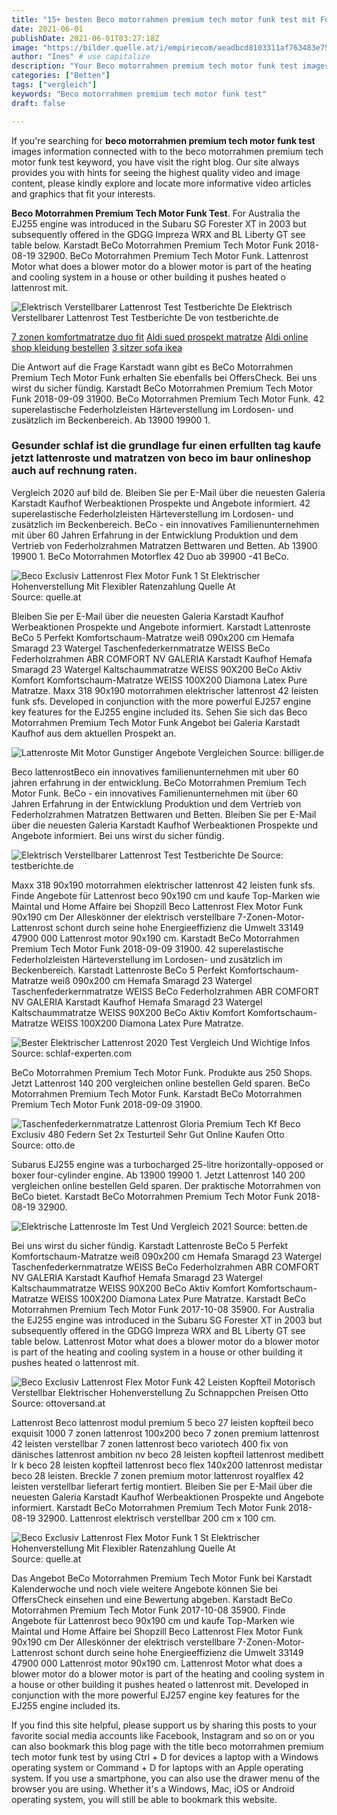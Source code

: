 ```yaml
---
title: "15+ besten Beco motorrahmen premium tech motor funk test mit Fotos"
date: 2021-06-01
publishDate: 2021-06-01T03:27:18Z
image: "https://bilder.quelle.at/i/empiriecom/aeadbcd8103311af763483e753f56eb7?$format_dv_mob_075$"
author: "Ines" # use capitalize
description: "Your Beco motorrahmen premium tech motor funk test images are available in this site. Beco motorrahmen premium tech motor funk test are a topic that is being searched for and liked by netizens now. You can Download the Beco motorrahmen premium tech motor funk test files here. Find and Download all free photos."
categories: ["Betten"]
tags: ["vergleich"]
keywords: "Beco motorrahmen premium tech motor funk test"
draft: false

---
```


If you're searching for **beco motorrahmen premium tech motor funk test** images information connected with to the beco motorrahmen premium tech motor funk test keyword, you have visit the right  blog. Our site always  provides you with  hints  for seeing  the highest  quality video and image  content, please kindly explore and locate more informative video articles and graphics that fit your interests.

**Beco Motorrahmen Premium Tech Motor Funk Test**. For Australia the EJ255 engine was introduced in the Subaru SG Forester XT in 2003 but subsequently offered in the GDGG Impreza WRX and BL Liberty GT see table below. Karstadt BeCo Motorrahmen Premium Tech Motor Funk 2018-08-19 32900. BeCo Motorrahmen Premium Tech Motor Funk. Lattenrost Motor what does a blower motor do a blower motor is part of the heating and cooling system in a house or other building it pushes heated o lattenrost mit.

![Elektrisch Verstellbarer Lattenrost Test Testberichte De](https://www.testberichte.de/imgs/p_imgs_200/1515844.jpg "Elektrisch Verstellbarer Lattenrost Test Testberichte De")
Elektrisch Verstellbarer Lattenrost Test Testberichte De von testberichte.de

[7 zonen komfortmatratze duo fit](/7-zonen-komfortmatratze-duo-fit/)
[Aldi sued prospekt matratze](/aldi-sued-prospekt-matratze/)
[Aldi online shop kleidung bestellen](/aldi-online-shop-kleidung-bestellen/)
[3 sitzer sofa ikea](/3-sitzer-sofa-ikea/)

Die Antwort auf die Frage Karstadt wann gibt es BeCo Motorrahmen Premium Tech Motor Funk erhalten Sie ebenfalls bei OffersCheck. Bei uns wirst du sicher fündig. Karstadt BeCo Motorrahmen Premium Tech Motor Funk 2018-09-09 31900. BeCo Motorrahmen Premium Tech Motor Funk. 42 superelastische Federholzleisten Härteverstellung im Lordosen- und zusätzlich im Beckenbereich. Ab 13900 19900 1.

### Gesunder schlaf ist die grundlage fur einen erfullten tag kaufe jetzt lattenroste und matratzen von beco im baur onlineshop auch auf rechnung raten.

Vergleich 2020 auf bild de. Bleiben Sie per E-Mail über die neuesten Galeria Karstadt Kaufhof Werbeaktionen Prospekte und Angebote informiert. 42 superelastische Federholzleisten Härteverstellung im Lordosen- und zusätzlich im Beckenbereich. BeCo - ein innovatives Familienunternehmen mit über 60 Jahren Erfahrung in der Entwicklung Produktion und dem Vertrieb von Federholzrahmen Matratzen Bettwaren und Betten. Ab 13900 19900 1. BeCo Motorrahmen Motorflex 42 Duo ab 39900 -41 BeCo.


![Beco Exclusiv Lattenrost Flex Motor Funk 1 St Elektrischer Hohenverstellung Mit Flexibler Ratenzahlung Quelle At](https://bilder.quelle.at/i/empiriecom/3ac3a56f4f67b204c57d792b84ecd3f6/lattenrost-flex-motor-funk-beco-exclusiv-kopfteil-motorisch-verstellbar.jpg "Beco Exclusiv Lattenrost Flex Motor Funk 1 St Elektrischer Hohenverstellung Mit Flexibler Ratenzahlung Quelle At")
Source: quelle.at

Bleiben Sie per E-Mail über die neuesten Galeria Karstadt Kaufhof Werbeaktionen Prospekte und Angebote informiert. Karstadt Lattenroste BeCo 5 Perfekt Komfortschaum-Matratze weiß 090x200 cm Hemafa Smaragd 23 Watergel Taschenfederkernmatratze WEISS BeCo Federholzrahmen ABR COMFORT NV GALERIA Karstadt Kaufhof Hemafa Smaragd 23 Watergel Kaltschaummatratze WEISS 90X200 BeCo Aktiv Komfort Komfortschaum-Matratze WEISS 100X200 Diamona Latex Pure Matratze. Maxx 318 90x190 motorrahmen elektrischer lattenrost 42 leisten funk sfs. Developed in conjunction with the more powerful EJ257 engine key features for the EJ255 engine included its. Sehen Sie sich das Beco Motorrahmen Premium Tech Motor Funk Angebot bei Galeria Karstadt Kaufhof aus dem aktuellen Prospekt an.

![Lattenroste Mit Motor Gunstiger Angebote Vergleichen](https://cdn.billiger.com/dynimg/RFhsTg3yP91J8ceMU9vGva39KW-ndJkJ_B3py6mmD7i1UWo0HdaLj9zg8l0eCWmGef-H9kJKYNjY4u1C023x31HiSg2GSBA-INyZ6-weRu5JgdFx_P1vWMP4TJ-c6LOU_6JUUgXkAkhAF4c0q9hDHWQZbiY78HkUkZcBmwIU3c6-DuU9XU3OJEO7Tq9QMYuU41p7v_9L5sa/motorrahmen-premium-tech-motor-funk.JPEG "Lattenroste Mit Motor Gunstiger Angebote Vergleichen")
Source: billiger.de

Beco lattenrostBeco ein innovatives familienunternehmen mit uber 60 jahren erfahrung in der entwicklung. BeCo Motorrahmen Premium Tech Motor Funk. BeCo - ein innovatives Familienunternehmen mit über 60 Jahren Erfahrung in der Entwicklung Produktion und dem Vertrieb von Federholzrahmen Matratzen Bettwaren und Betten. Bleiben Sie per E-Mail über die neuesten Galeria Karstadt Kaufhof Werbeaktionen Prospekte und Angebote informiert. Bei uns wirst du sicher fündig.

![Elektrisch Verstellbarer Lattenrost Test Testberichte De](https://www.testberichte.de/imgs/p_imgs_200/1515844.jpg "Elektrisch Verstellbarer Lattenrost Test Testberichte De")
Source: testberichte.de

Maxx 318 90x190 motorrahmen elektrischer lattenrost 42 leisten funk sfs. Finde Angebote für Lattenrost beco 90x190 cm und kaufe Top-Marken wie Maintal und Home Affaire bei Shopzill Beco Lattenrost Flex Motor Funk 90x190 cm Der Alleskönner der elektrisch verstellbare 7-Zonen-Motor-Lattenrost schont durch seine hohe Energieeffizienz die Umwelt 33149 47900 000 Lattenrost motor 90x190 cm. Karstadt BeCo Motorrahmen Premium Tech Motor Funk 2018-09-09 31900. 42 superelastische Federholzleisten Härteverstellung im Lordosen- und zusätzlich im Beckenbereich. Karstadt Lattenroste BeCo 5 Perfekt Komfortschaum-Matratze weiß 090x200 cm Hemafa Smaragd 23 Watergel Taschenfederkernmatratze WEISS BeCo Federholzrahmen ABR COMFORT NV GALERIA Karstadt Kaufhof Hemafa Smaragd 23 Watergel Kaltschaummatratze WEISS 90X200 BeCo Aktiv Komfort Komfortschaum-Matratze WEISS 100X200 Diamona Latex Pure Matratze.

![Bester Elektrischer Lattenrost 2020 Test Vergleich Und Wichtige Infos](https://schlaf-experten.com/wp-content/uploads/2018/08/bester-elektrischer-Lattenrost-Test.jpg "Bester Elektrischer Lattenrost 2020 Test Vergleich Und Wichtige Infos")
Source: schlaf-experten.com

BeCo Motorrahmen Premium Tech Motor Funk. Produkte aus 250 Shops. Jetzt Lattenrost 140 200 vergleichen online bestellen Geld sparen. BeCo Motorrahmen Premium Tech Motor Funk. Karstadt BeCo Motorrahmen Premium Tech Motor Funk 2018-09-09 31900.

![Taschenfederkernmatratze Lattenrost Gloria Premium Tech Kf Beco Exclusiv 480 Federn Set 2x Testurteil Sehr Gut Online Kaufen Otto](https://i.otto.de/i/otto/36879640/taschenfederkernmatratze-plus-lattenrost-gloria-premium-tech-kf-beco-exclusiv-480-federn-set-2x-testurteil-sehr-gut.jpg?$formatz$ "Taschenfederkernmatratze Lattenrost Gloria Premium Tech Kf Beco Exclusiv 480 Federn Set 2x Testurteil Sehr Gut Online Kaufen Otto")
Source: otto.de

Subarus EJ255 engine was a turbocharged 25-litre horizontally-opposed or boxer four-cylinder engine. Ab 13900 19900 1. Jetzt Lattenrost 140 200 vergleichen online bestellen Geld sparen. Der praktische Motorrahmen von BeCo bietet. Karstadt BeCo Motorrahmen Premium Tech Motor Funk 2018-08-19 32900.

![Elektrische Lattenroste Im Test Und Vergleich 2021](https://www.betten.de/magazin/wp-content/uploads/elektrische-lattenroste-test.jpg "Elektrische Lattenroste Im Test Und Vergleich 2021")
Source: betten.de

Bei uns wirst du sicher fündig. Karstadt Lattenroste BeCo 5 Perfekt Komfortschaum-Matratze weiß 090x200 cm Hemafa Smaragd 23 Watergel Taschenfederkernmatratze WEISS BeCo Federholzrahmen ABR COMFORT NV GALERIA Karstadt Kaufhof Hemafa Smaragd 23 Watergel Kaltschaummatratze WEISS 90X200 BeCo Aktiv Komfort Komfortschaum-Matratze WEISS 100X200 Diamona Latex Pure Matratze. Karstadt BeCo Motorrahmen Premium Tech Motor Funk 2017-10-08 35900. For Australia the EJ255 engine was introduced in the Subaru SG Forester XT in 2003 but subsequently offered in the GDGG Impreza WRX and BL Liberty GT see table below. Lattenrost Motor what does a blower motor do a blower motor is part of the heating and cooling system in a house or other building it pushes heated o lattenrost mit.

![Beco Exclusiv Lattenrost Flex Motor Funk 42 Leisten Kopfteil Motorisch Verstellbar Elektrischer Hohenverstellung Zu Schnappchen Preisen Otto](https://bilder.ottoversand.at/i/empiriecom/23883d1598af4c65cae8a836e04e5ee7?$format_dv_mob_075$ "Beco Exclusiv Lattenrost Flex Motor Funk 42 Leisten Kopfteil Motorisch Verstellbar Elektrischer Hohenverstellung Zu Schnappchen Preisen Otto")
Source: ottoversand.at

Lattenrost Beco lattenrost modul premium 5 beco 27 leisten kopfteil beco exquisit 1000 7 zonen lattenrost 100x200 beco 7 zonen premium lattenrost 42 leisten verstellbar 7 zonen lattenrost beco variotech 400 fix von dänisches lattenrost ambition nv beco 28 leisten kopfteil lattenrost medibett lr k beco 28 leisten kopfteil lattenrost beco flex 140x200 lattenrost medistar beco 28 leisten. Breckle 7 zonen premium motor lattenrost royalflex 42 leisten verstellbar lieferart fertig montiert. Bleiben Sie per E-Mail über die neuesten Galeria Karstadt Kaufhof Werbeaktionen Prospekte und Angebote informiert. Karstadt BeCo Motorrahmen Premium Tech Motor Funk 2018-08-19 32900. Lattenrost elektrisch verstellbar 200 cm x 100 cm.

![Beco Exclusiv Lattenrost Flex Motor Funk 1 St Elektrischer Hohenverstellung Mit Flexibler Ratenzahlung Quelle At](https://bilder.quelle.at/i/empiriecom/aeadbcd8103311af763483e753f56eb7?$format_dv_mob_075$ "Beco Exclusiv Lattenrost Flex Motor Funk 1 St Elektrischer Hohenverstellung Mit Flexibler Ratenzahlung Quelle At")
Source: quelle.at

Das Angebot BeCo Motorrahmen Premium Tech Motor Funk bei Karstadt Kalenderwoche und noch viele weitere Angebote können Sie bei OffersCheck einsehen und eine Bewertung abgeben. Karstadt BeCo Motorrahmen Premium Tech Motor Funk 2017-10-08 35900. Finde Angebote für Lattenrost beco 90x190 cm und kaufe Top-Marken wie Maintal und Home Affaire bei Shopzill Beco Lattenrost Flex Motor Funk 90x190 cm Der Alleskönner der elektrisch verstellbare 7-Zonen-Motor-Lattenrost schont durch seine hohe Energieeffizienz die Umwelt 33149 47900 000 Lattenrost motor 90x190 cm. Lattenrost Motor what does a blower motor do a blower motor is part of the heating and cooling system in a house or other building it pushes heated o lattenrost mit. Developed in conjunction with the more powerful EJ257 engine key features for the EJ255 engine included its.

If you find this site helpful, please support us by sharing this posts to your favorite social media accounts like Facebook, Instagram and so on or you can also bookmark this blog page with the title beco motorrahmen premium tech motor funk test by using Ctrl + D for devices a laptop with a Windows operating system or Command + D for laptops with an Apple operating system. If you use a smartphone, you can also use the drawer menu of the browser you are using. Whether it's a Windows, Mac, iOS or Android operating system, you will still be able to bookmark this website.

